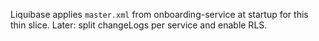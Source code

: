 Liquibase applies `master.xml` from onboarding-service at startup for this thin slice.
Later: split changeLogs per service and enable RLS.
